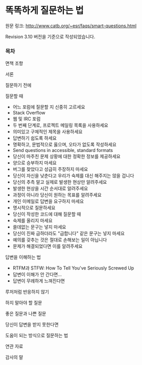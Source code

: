 # 똑똑하게 질문하는 법

원문 링크: http://www.catb.org/~esr/faqs/smart-questions.html

Revision 3.10 버전을 기준으로 작성되었습니다.

### 목차

면책 조항

서론

질문하기 전에

질문할 때

* 어느 포럼에 질문할 지 신중히 고르세요
* Stack Overflow
* 웹 및 IRC 포럼
* 두 번째 단계로, 프로젝트 메일링 목록을 사용하세요
* 의미있고 구체적인 제목을 사용하세요
* 답변하기 쉽도록 하세요
* 명확하고, 문법적으로 옳으며, 오타가 없도록 작성하세요
* Send questions in accessible, standard formats
* 당신이 마주친 문제 상황에 대한 정확한 정보를 제공하세요
* 양으로 승부하지 마세요
* 버그를 찾았다고 성급히 주장하지 마세요
* 당신이 자신을 낮춘다고 우리가 숙제를 대신 해주지는 않을 겁니다
* 당신의 추측 말고 실제로 발생한 현상만 알려주세요
* 발생한 현상을 시간 순서대로 알려주세요
* 과정이 아니라 당신이 원하는 목표를 알려주세요
* 개인 이메일로 답변을 요구하지 마세요
* 명시적으로 질문하세요
* 당신이 작성한 코드에 대해 질문할 때
* 숙제를 올리지 마세요
* 쓸데없는 문구는 넣지 마세요
* 당신이 진짜 급하더라도 "급합니다" 같은 문구는 넣지 마세요
* 예의를 갖추는 것은 절대로 손해보는 일이 아닙니다
* 문제가 해결되었다면 이를 알려주세요

답변을 이해하는 법

* RTFM과 STFW: How To Tell You've Seriously Screwed Up
* 답변이 이해가 안 간다면...
* 답변이 무례하게 느껴진다면

루저처럼 반응하지 않기

하지 말아야 할 질문

좋은 질문과 나쁜 질문

당신이 답변을 받지 못한다면

도움이 되는 방식으로 질문하는 법

연관 자료

감사의 말
